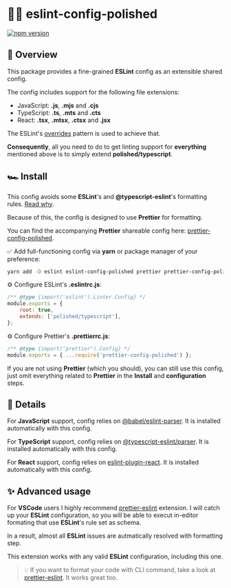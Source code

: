 # 💅🏼 eslint-config-polished

[![npm version](https://badge.fury.io/js/eslint-config-polished.svg)](https://badge.fury.io/js/eslint-config-polished)

## 🔎 Overview

This package provides a fine-grained **ESLint** config as an extensible shared config.

The config includes support for the following file extensions:

-   JavaScript: **.js**, **.mjs** and **.cjs**
-   TypeScript: **.ts**, **.mts** and **.cts**
-   React: **.tsx**, **.mtsx**, **.ctsx** and **.jsx**

The ESLint's
[overrides](https://eslint.org/docs/latest/use/configure/configuration-files#how-do-overrides-work)
pattern is used to achieve that.

**Consequently**, all you need to do to get linting support for **everything** mentioned above is to
simply extend **polished/typescript**.

## 🏎️ Install

This config avoids some **ESLint**'s and **@typescript-eslint**'s formatting rules.
[Read why](https://typescript-eslint.io/linting/troubleshooting/formatting/).

Because of this, the config is designed to use **Prettier** for formatting.

You can find the accompanying **Prettier** shareable config here:
[prettier-config-polished](https://github.com/dvakatsiienko/turborepo/tree/main/packages/prettier-config-polished).

✅ Add full-functioning config via **yarn** or package manager of your preference:

```sh
yarn add -D eslint eslint-config-polished prettier prettier-config-polished
```

⚙️ Configure ESLint's **.eslintrc.js**:

```js
/** @type {import('eslint').Linter.Config} */
module.exports = {
    root: true,
    extends: ['polished/typescript'],
};
```

⚙️ Configure Prettier's **.prettierrc.js**:

```js
/** @type {import("prettier").Config} */
module.exports = { ...require('prettier-config-polished') };
```

If you are not using **Prettier** (which you should), you can still use this config, just omit
everything related to **Prettier** in the **Install** and **configuration** steps.

## 🔬 Details

For **JavaScript** support, config relies on
[@babel/eslint-parser](https://github.com/babel/babel/tree/main/eslint/babel-eslint-parser). It is
installed automatically with this config.

For **TypeScript** support, config relies on
[@typescript-eslint/parser](https://github.com/typescript-eslint/typescript-eslint/tree/master/packages/parser).
It is installed automatically with this config.

For **React** support, config relies on
[eslint-plugin-react](https://github.com/jsx-eslint/eslint-plugin-react). It is installed
automatically with this config.

## ✨ Advanced usage

For **VSCode** users I highly recommend [prettier-eslint](https://marketplace.visualstudio.com/items?itemName=rvest.vs-code-prettier-eslint) extension. I will catch up your **ESLint** configuration, so you will be able to execut in-editor formating that use **ESLint**'s rule set as schema.

In a result, almost all **ESLint** issues are autmatically resolved with formatting step.

This extension works with any valid **ESLint** configuration, including this one.

> 💡 If you want to format your code with CLI command, take a look at [prettier-eslint](https://github.com/prettier/prettier-eslint). It works great too.
